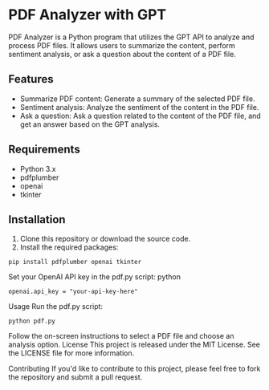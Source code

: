 # PDF Analyzer with GPT

PDF Analyzer is a Python program that utilizes the GPT API to analyze and process PDF files. It allows users to summarize the content, perform sentiment analysis, or ask a question about the content of a PDF file.

## Features

- Summarize PDF content: Generate a summary of the selected PDF file.
- Sentiment analysis: Analyze the sentiment of the content in the PDF file.
- Ask a question: Ask a question related to the content of the PDF file, and get an answer based on the GPT analysis.

## Requirements

- Python 3.x
- pdfplumber
- openai
- tkinter

## Installation

1. Clone this repository or download the source code.
2. Install the required packages:

```
pip install pdfplumber openai tkinter
```
Set your OpenAI API key in the pdf.py script:
python
```
openai.api_key = "your-api-key-here"
```
Usage
Run the pdf.py script:
```
python pdf.py
```
Follow the on-screen instructions to select a PDF file and choose an analysis option.
License
This project is released under the MIT License. See the LICENSE file for more information.

Contributing
If you'd like to contribute to this project, please feel free to fork the repository and submit a pull request.
